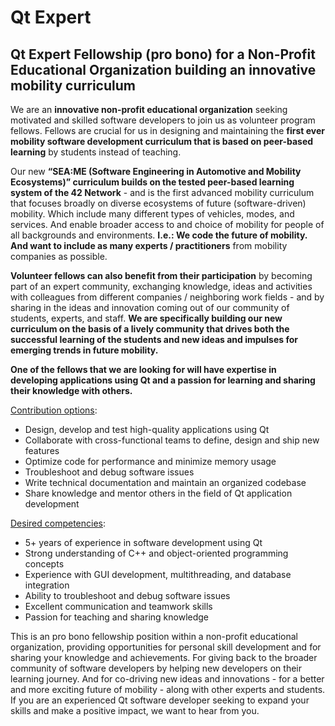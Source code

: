# Qt Expert


## Qt Expert Fellowship (pro bono) for a Non-Profit Educational Organization building an innovative mobility curriculum

We are an **innovative non-profit educational organization** seeking motivated and skilled software developers to join us as volunteer program fellows. Fellows are crucial for us in designing and maintaining the **first ever mobility software development curriculum that is based on peer-based learning** by students instead of teaching. 

Our new **“SEA:ME (Software Engineering in Automotive and Mobility Ecosystems)” curriculum builds on the tested peer-based learning system of the 42 Network** - and is the first advanced mobility curriculum that focuses broadly on diverse ecosystems of future (software-driven) mobility. Which include many different types of vehicles, modes, and services. And enable broader access to and choice of mobility for people of all backgrounds and environments. **I.e.: We code the future of mobility. And want to include as many experts / practitioners** from mobility companies as possible. 

**Volunteer fellows can also benefit from their participation** by becoming part of an expert community, exchanging knowledge, ideas and activities with colleagues from different companies / neighboring work fields - and by sharing in the ideas and innovation coming out of our community of students, experts, and staff. **We are specifically building our new curriculum on the basis of a lively community that drives both the successful learning of the students and new ideas and impulses for emerging trends in future mobility.**

**One of the fellows that we are looking for will have expertise in developing applications using Qt and a passion for learning and sharing their knowledge with others.**

<span style="text-decoration:underline;">Contribution options</span>:



* Design, develop and test high-quality applications using Qt
* Collaborate with cross-functional teams to define, design and ship new features
* Optimize code for performance and minimize memory usage
* Troubleshoot and debug software issues
* Write technical documentation and maintain an organized codebase
* Share knowledge and mentor others in the field of Qt application development

<span style="text-decoration:underline;">Desired competencies</span>:



* 5+ years of experience in software development using Qt
* Strong understanding of C++ and object-oriented programming concepts
* Experience with GUI development, multithreading, and database integration
* Ability to troubleshoot and debug software issues
* Excellent communication and teamwork skills
* Passion for teaching and sharing knowledge

This is an pro bono fellowship position within a non-profit educational organization, providing opportunities for personal skill development and for sharing your knowledge and achievements. For giving back to the broader community of software developers by helping new developers on their learning journey. And for co-driving new ideas and innovations - for a better and more exciting future of mobility - along with other experts and students. If you are an experienced Qt software developer seeking to expand your skills and make a positive impact, we want to hear from you.
